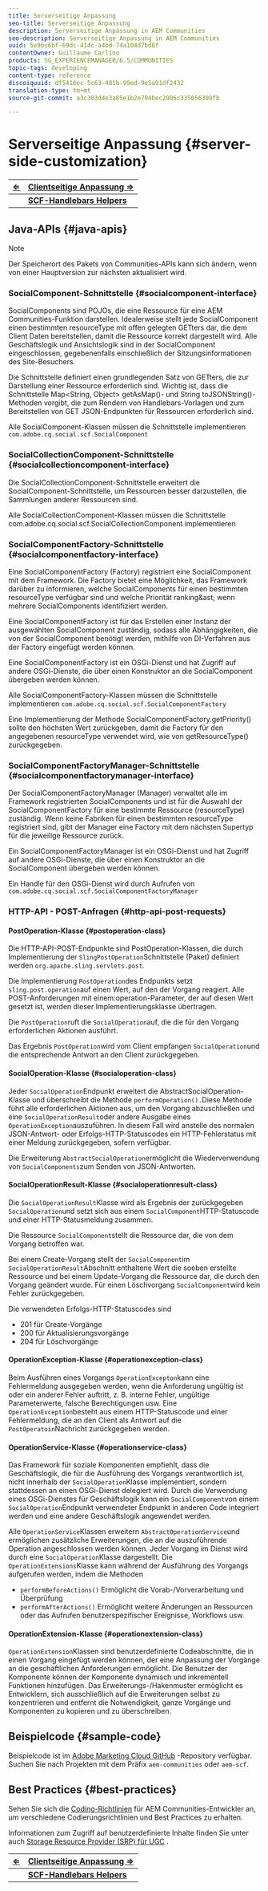 ```yaml
---
title: Serverseitige Anpassung
seo-title: Serverseitige Anpassung
description: Serverseitige Anpassung in AEM Communities
seo-description: Serverseitige Anpassung in AEM Communities
uuid: 5e9bc6bf-69dc-414c-a4bd-74a104d7bd8f
contentOwner: Guillaume Carlino
products: SG_EXPERIENCEMANAGER/6.5/COMMUNITIES
topic-tags: developing
content-type: reference
discoiquuid: df5416ec-5c63-481b-99ed-9e5a91df2432
translation-type: tm+mt
source-git-commit: a3c303d4e3a85e1b2e794bec2006c335056309fb

---
```



# Serverseitige Anpassung {#server-side-customization}

| **[⇐](essentials.md)** | **[Clientseitige Anpassung ⇒](client-customize.md)** |
|---|---|
|  | **[SCF-Handlebars Helpers](handlebars-helpers.md)** |

## Java-APIs {#java-apis}

>[!NOTE]
>
>Der Speicherort des Pakets von Communities-APIs kann sich ändern, wenn von einer Hauptversion zur nächsten aktualisiert wird.

### SocialComponent-Schnittstelle {#socialcomponent-interface}

SocialComponents sind POJOs, die eine Ressource für eine AEM Communities-Funktion darstellen. Idealerweise stellt jede SocialComponent einen bestimmten resourceType mit offen gelegten GETters dar, die dem Client Daten bereitstellen, damit die Ressource korrekt dargestellt wird. Alle Geschäftslogik und Ansichtslogik sind in der SocialComponent eingeschlossen, gegebenenfalls einschließlich der Sitzungsinformationen des Site-Besuchers.

Die Schnittstelle definiert einen grundlegenden Satz von GETters, die zur Darstellung einer Ressource erforderlich sind. Wichtig ist, dass die Schnittstelle Map&lt;String, Object> getAsMap()- und String toJSONString()-Methoden vorgibt, die zum Rendern von Handlebars-Vorlagen und zum Bereitstellen von GET JSON-Endpunkten für Ressourcen erforderlich sind.

Alle SocialComponent-Klassen müssen die Schnittstelle implementieren `com.adobe.cq.social.scf.SocialComponent`

### SocialCollectionComponent-Schnittstelle {#socialcollectioncomponent-interface}

Die SocialCollectionComponent-Schnittstelle erweitert die SocialComponent-Schnittstelle, um Ressourcen besser darzustellen, die Sammlungen anderer Ressourcen sind.

Alle SocialCollectionComponent-Klassen müssen die Schnittstelle com.adobe.cq.social.scf.SocialCollectionComponent implementieren

### SocialComponentFactory-Schnittstelle {#socialcomponentfactory-interface}

Eine SocialComponentFactory (Factory) registriert eine SocialComponent mit dem Framework. Die Factory bietet eine Möglichkeit, das Framework darüber zu informieren, welche SocialComponents für einen bestimmten resourceType verfügbar sind und welche Priorität ranking&amp;ast; wenn mehrere SocialComponents identifiziert werden.

Eine SocialComponentFactory ist für das Erstellen einer Instanz der ausgewählten SocialComponent zuständig, sodass alle Abhängigkeiten, die von der SocialComponent benötigt werden, mithilfe von DI-Verfahren aus der Factory eingefügt werden können.

Eine SocialComponentFactory ist ein OSGi-Dienst und hat Zugriff auf andere OSGi-Dienste, die über einen Konstruktor an die SocialComponent übergeben werden können.

Alle SocialComponentFactory-Klassen müssen die Schnittstelle implementieren `com.adobe.cq.social.scf.SocialComponentFactory`

Eine Implementierung der Methode SocialComponentFactory.getPriority() sollte den höchsten Wert zurückgeben, damit die Factory für den angegebenen resourceType verwendet wird, wie von getResourceType() zurückgegeben.

### SocialComponentFactoryManager-Schnittstelle {#socialcomponentfactorymanager-interface}

Der SocialComponentFactoryManager (Manager) verwaltet alle im Framework registrierten SocialComponents und ist für die Auswahl der SocialComponentFactory für eine bestimmte Ressource (resourceType) zuständig. Wenn keine Fabriken für einen bestimmten resourceType registriert sind, gibt der Manager eine Factory mit dem nächsten Supertyp für die jeweilige Ressource zurück.

Ein SocialComponentFactoryManager ist ein OSGi-Dienst und hat Zugriff auf andere OSGi-Dienste, die über einen Konstruktor an die SocialComponent übergeben werden können.

Ein Handle für den OSGi-Dienst wird durch Aufrufen von `com.adobe.cq.social.scf.SocialComponentFactoryManager`

### HTTP-API - POST-Anfragen {#http-api-post-requests}

#### PostOperation-Klasse {#postoperation-class}

Die HTTP-API-POST-Endpunkte sind PostOperation-Klassen, die durch Implementierung der `SlingPostOperation`Schnittstelle (Paket) definiert werden `org.apache.sling.servlets.post`.

Die Implementierung `PostOperation`des Endpunkts setzt `sling.post.operation`auf einen Wert, auf den der Vorgang reagiert. Alle POST-Anforderungen mit einem:operation-Parameter, der auf diesen Wert gesetzt ist, werden dieser Implementierungsklasse übertragen.

Die `PostOperation`ruft die `SocialOperation`auf, die die für den Vorgang erforderlichen Aktionen ausführt.

Das Ergebnis `PostOperation`wird vom Client empfangen `SocialOperation`und die entsprechende Antwort an den Client zurückgegeben.

#### SocialOperation-Klasse {#socialoperation-class}

Jeder `SocialOperation`Endpunkt erweitert die AbstractSocialOperation-Klasse und überschreibt die Methode `performOperation().`Diese Methode führt alle erforderlichen Aktionen aus, um den Vorgang abzuschließen und eine `SocialOperationResult`oder andere Ausgabe eines `OperationException`auszuführen. In diesem Fall wird anstelle des normalen JSON-Antwort- oder Erfolgs-HTTP-Statuscodes ein HTTP-Fehlerstatus mit einer Meldung zurückgegeben, sofern verfügbar.

Die Erweiterung `AbstractSocialOperation`ermöglicht die Wiederverwendung von `SocialComponents`zum Senden von JSON-Antworten.

#### SocialOperationResult-Klasse {#socialoperationresult-class}

Die `SocialOperationResult`Klasse wird als Ergebnis der zurückgegeben `SocialOperation`und setzt sich aus einem `SocialComponent`HTTP-Statuscode und einer HTTP-Statusmeldung zusammen.

Die Ressource `SocialComponent`stellt die Ressource dar, die von dem Vorgang betroffen war.

Bei einem Create-Vorgang stellt der `SocialComponent`im `SocialOperationResult`Abschnitt enthaltene Wert die soeben erstellte Ressource und bei einem Update-Vorgang die Ressource dar, die durch den Vorgang geändert wurde. Für einen Löschvorgang `SocialComponent`wird kein Fehler zurückgegeben.

Die verwendeten Erfolgs-HTTP-Statuscodes sind

* 201 für Create-Vorgänge
* 200 für Aktualisierungsvorgänge
* 204 für Löschvorgänge

#### OperationException-Klasse {#operationexception-class}

Beim Ausführen eines Vorgangs `OperationExcepton`kann eine Fehlermeldung ausgegeben werden, wenn die Anforderung ungültig ist oder ein anderer Fehler auftritt, z. B. interne Fehler, ungültige Parameterwerte, falsche Berechtigungen usw. Eine `OperationException`besteht aus einem HTTP-Statuscode und einer Fehlermeldung, die an den Client als Antwort auf die `PostOperatoin`Nachricht zurückgegeben werden.

#### OperationService-Klasse {#operationservice-class}

Das Framework für soziale Komponenten empfiehlt, dass die Geschäftslogik, die für die Ausführung des Vorgangs verantwortlich ist, nicht innerhalb der `SocialOperation`Klasse implementiert, sondern stattdessen an einen OSGi-Dienst delegiert wird. Durch die Verwendung eines OSGi-Dienstes für Geschäftslogik kann ein `SocialComponent`von einem `SocialOperation`Endpunkt verwendeter Endpunkt in anderen Code integriert werden und eine andere Geschäftslogik angewendet werden.

Alle `OperationService`Klassen erweitern `AbstractOperationService`und ermöglichen zusätzliche Erweiterungen, die an die auszuführende Operation angeschlossen werden können. Jeder Vorgang im Dienst wird durch eine `SocialOperation`Klasse dargestellt. Die `OperationExtensions`Klasse kann während der Ausführung des Vorgangs aufgerufen werden, indem die Methoden

* `performBeforeActions()`
Ermöglicht die Vorab-/Vorverarbeitung und Überprüfung
* `performAfterActions()`
Ermöglicht weitere Änderungen an Ressourcen oder das Aufrufen benutzerspezifischer Ereignisse, Workflows usw.

#### OperationExtension-Klasse {#operationextension-class}

`OperationExtension`Klassen sind benutzerdefinierte Codeabschnitte, die in einen Vorgang eingefügt werden können, der eine Anpassung der Vorgänge an die geschäftlichen Anforderungen ermöglicht. Die Benutzer der Komponente können der Komponente dynamisch und inkrementell Funktionen hinzufügen. Das Erweiterungs-/Hakenmuster ermöglicht es Entwicklern, sich ausschließlich auf die Erweiterungen selbst zu konzentrieren und entfernt die Notwendigkeit, ganze Vorgänge und Komponenten zu kopieren und zu überschreiben.

## Beispielcode {#sample-code}

Beispielcode ist im [Adobe Marketing Cloud GitHub](https://github.com/Adobe-Marketing-Cloud) -Repository verfügbar. Suchen Sie nach Projekten mit dem Präfix `aem-communities` oder `aem-scf`.

## Best Practices {#best-practices}

Sehen Sie sich die [Coding-Richtlinien](code-guide.md) für AEM Communities-Entwickler an, um verschiedene Codierungsrichtlinien und Best Practices zu erhalten.

Informationen zum Zugriff auf benutzerdefinierte Inhalte finden Sie unter auch [Storage Resource Provider (SRP) für UGC](srp.md) .

| **[⇐](essentials.md)** | **[Clientseitige Anpassung ⇒](client-customize.md)** |
|---|---|
|  | **[SCF-Handlebars Helpers](handlebars-helpers.md)** |

